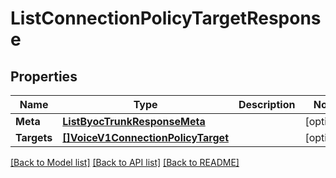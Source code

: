 # ListConnectionPolicyTargetResponse

## Properties

Name | Type | Description | Notes
------------ | ------------- | ------------- | -------------
**Meta** | [**ListByocTrunkResponseMeta**](ListByocTrunkResponseMeta.md) |  |[optional] 
**Targets** | [**[]VoiceV1ConnectionPolicyTarget**](VoiceV1ConnectionPolicyTarget.md) |  |[optional] 

[[Back to Model list]](../README.md#documentation-for-models) [[Back to API list]](../README.md#documentation-for-api-endpoints) [[Back to README]](../README.md)


